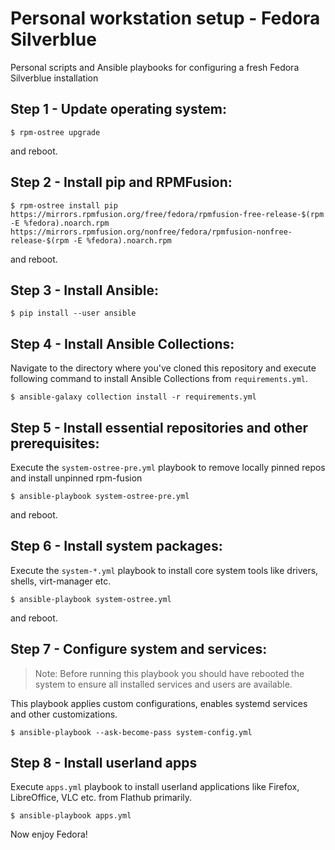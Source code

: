 # Personal workstation setup - Fedora Silverblue

Personal scripts and Ansible playbooks for configuring a fresh Fedora Silverblue installation

## Step 1 - Update operating system:

    $ rpm-ostree upgrade

and reboot.

## Step 2 - Install pip and RPMFusion:

    $ rpm-ostree install pip https://mirrors.rpmfusion.org/free/fedora/rpmfusion-free-release-$(rpm -E %fedora).noarch.rpm https://mirrors.rpmfusion.org/nonfree/fedora/rpmfusion-nonfree-release-$(rpm -E %fedora).noarch.rpm

and reboot.

## Step 3 - Install Ansible:

    $ pip install --user ansible

## Step 4 - Install Ansible Collections:

Navigate to the directory where you've cloned this repository and execute following command to install Ansible Collections from `requirements.yml`.

    $ ansible-galaxy collection install -r requirements.yml

## Step 5 - Install essential repositories and other prerequisites:

Execute the `system-ostree-pre.yml` playbook to remove locally pinned repos and install unpinned rpm-fusion

    $ ansible-playbook system-ostree-pre.yml

and reboot.

## Step 6 - Install system packages:

Execute the `system-*.yml` playbook to install core system tools like drivers, shells, virt-manager etc.

    $ ansible-playbook system-ostree.yml

and reboot.

## Step 7 - Configure system and services:

> Note: Before running this playbook you should have rebooted the system to ensure all installed services and users are available.

This playbook applies custom configurations, enables systemd services and other customizations.

    $ ansible-playbook --ask-become-pass system-config.yml

## Step 8 - Install userland apps

Execute `apps.yml` playbook to install userland applications like Firefox, LibreOffice, VLC etc. from Flathub primarily.

    $ ansible-playbook apps.yml

Now enjoy Fedora!

